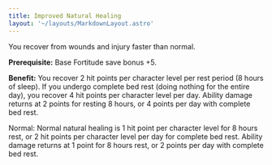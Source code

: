 ```yaml
---
title: Improved Natural Healing
layout: '~/layouts/MarkdownLayout.astro'
---
```

You recover from wounds and injury faster than normal.

**Prerequisite:** Base Fortitude save bonus +5.

**Benefit:** You recover 2 hit points per character level per rest period (8
hours of sleep). If you undergo complete bed rest (doing nothing for the
entire day), you recover 4 hit points per character level per day. Ability
damage returns at 2 points for resting 8 hours, or 4 points per day with
complete bed rest.

Normal: Normal natural healing is 1 hit point per character level for 8 hours
rest, or 2 hit points per character level per day for complete bed rest.
Ability damage returns at 1 point for 8 hours rest, or 2 points per day with
complete bed rest.

